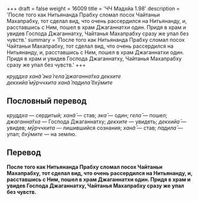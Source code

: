 +++
draft = false
weight = 16009
title = 'ЧЧ Мадхйа 1.98'
description = 'После того как Нитьянанда Прабху сломал посох Чайтаньи Махапрабху, тот сделал вид, что очень рассердился на Нитьянанду, и, расставшись с Ним, пошел в храм Джаганнатхи один. Придя в храм и увидев Господа Джаганнатху, Чайтанья Махапрабху сразу же упал без чувств.'
summary = 'После того как Нитьянанда Прабху сломал посох Чайтаньи Махапрабху, тот сделал вид, что очень рассердился на Нитьянанду, и, расставшись с Ним, пошел в храм Джаганнатхи один. Придя в храм и увидев Господа Джаганнатху, Чайтанья Махапрабху сразу же упал без чувств.'
+++

_круддха хан̃а̄ эка̄ гела̄ джаганна̄тха декхите  
декхийа̄ мӯрччхита хан̃а̄ пад̣ила̄ бхӯмите_

## Пословный перевод

_круддха_ — сердитый; _хан̃а̄_ — став; _эка̄_ — один; _гела̄_ — пошел; _джаганна̄тха_ — Господа Джаганнатху; _декхите_ — увидеть; _декхийа̄_ — увидев; _мӯрччхита_ — лишившийся сознания; _хан̃а̄_ — став; _пад̣ила̄_ — упал; _бхӯмите_ — на землю.

## Перевод

**После того как Нитьянанда Прабху сломал посох Чайтаньи Махапрабху, тот сделал вид, что очень рассердился на Нитьянанду, и, расставшись с Ним, пошел в храм Джаганнатхи один. Придя в храм и увидев Господа Джаганнатху, Чайтанья Махапрабху сразу же упал без чувств.**

